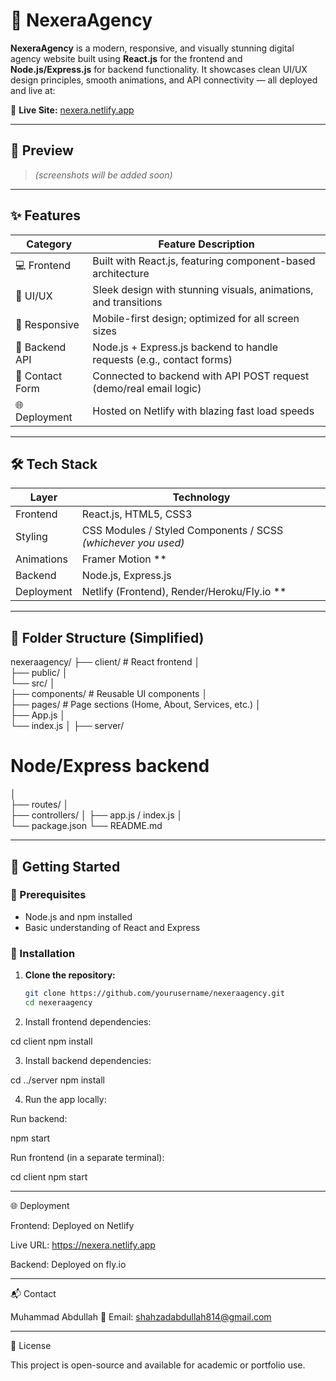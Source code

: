 

# 🚀 NexeraAgency

**NexeraAgency** is a modern, responsive, and visually stunning digital agency website built using **React.js** for the frontend and **Node.js/Express.js** for backend functionality. It showcases clean UI/UX design principles, smooth animations, and API connectivity — all deployed and live at:

🔗 **Live Site:** [nexera.netlify.app](https://nexera.netlify.app)

---

## 📸 Preview

> *(screenshots will be added soon)*

---

## ✨ Features

| Category       | Feature Description                                                       |
|----------------|----------------------------------------------------------------------------|
| 💻 Frontend     | Built with React.js, featuring component-based architecture               |
| 🎨 UI/UX        | Sleek design with stunning visuals, animations, and transitions           |
| 📱 Responsive   | Mobile-first design; optimized for all screen sizes                       |
| 📡 Backend API  | Node.js + Express.js backend to handle requests (e.g., contact forms)     |
| 📨 Contact Form | Connected to backend with API POST request (demo/real email logic)         |
| 🌐 Deployment   | Hosted on Netlify with blazing fast load speeds                           |

---

## 🛠️ Tech Stack

| Layer      | Technology         |
|------------|--------------------|
| Frontend   | React.js, HTML5, CSS3 |
| Styling    | CSS Modules / Styled Components / SCSS *(whichever you used)* |
| Animations | Framer Motion ** |
| Backend    | Node.js, Express.js |
| Deployment | Netlify (Frontend), Render/Heroku/Fly.io ** |

---

## 📂 Folder Structure (Simplified)

nexeraagency/
 ├── client/                  # React frontend │  
 ├── public/ 
 │   
 └── src/
 │       
 ├── components/      # Reusable UI components 
 │      
 ├── pages/           # Page sections (Home, About, Services, etc.) │     
  ├── App.js 
  │      
  └── index.js 
  │ 
  ├── server/                 
 # Node/Express backend 
│   
├── routes/ 
│   
├── controllers/ 
│ 
├── app.js / index.js 
│   
└── package.json 
└── README.md

---

## 🚀 Getting Started

### 🧾 Prerequisites

- Node.js and npm installed
- Basic understanding of React and Express

### 🔧 Installation

1. **Clone the repository:**

   ```bash
   git clone https://github.com/yourusername/nexeraagency.git
   cd nexeraagency

2. Install frontend dependencies:

cd client
npm install


3. Install backend dependencies:

cd ../server
npm install


4. Run the app locally:

Run backend:

npm start

Run frontend (in a separate terminal):

cd client
npm start





---

🌐 Deployment

Frontend: Deployed on Netlify

Live URL: https://nexera.netlify.app

Backend: Deployed on fly.io



---

📬 Contact

Muhammad Abdullah
📧 Email: shahzadabdullah814@gmail.com


---

📃 License

This project is open-source and available for academic or portfolio use.




